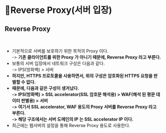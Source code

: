 # Reverse Proxy(서버 입장)

## Reverse Proxy

<figure><img src="../../../../../.gitbook/assets/스크린샷 2024-01-13 15.45.20.png" alt=""><figcaption></figcaption></figure>

* 기본적으로 서버를 보호하기 위한 목적의 Proxy 이다. \
  -> **기존 클라이언트를 위한 Proxy 가 아니기 때문에, Reverse Proxy 라고 부른다.**&#x20;
* 보통의 서버 입장에서 네트워크 구성은 다음과 같다. \
  -> IPS(방화벽) > 서버&#x20;
* **하지만, HTTPS 프로토콜을 사용하면서, 위의 구성은 암호화된 HTTPS 요청을 판별할 수 없다.**&#x20;
* **때문에, 다음과 같은 구성이 생겨났다.** \
  **-> IPS(방화벽) > SSL accelerator(SSL 암호문 해석용) > WAF(해석 된 평문 데이터 판별용) > 서버** \
  **-> 여기서 SSL accelerator, WAF 용도의 Proxy 서버를 Reverse Proxy 라고 부른다.**\
  **-> 해당 구조에서는 서버 도메인의 IP 는  SSL accelerator IP 이다.**&#x20;
* 최근에는 웹서버의 설정을 통해 Reverse Proxy 용도로 사용한다.&#x20;
